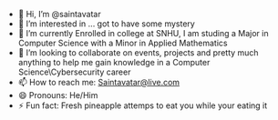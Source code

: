 - 👋 Hi, I’m @saintavatar
- 👀 I’m interested in ... got to have some mystery 
- 🌱 I’m currently Enrolled in college at SNHU, I am studing a Major in Computer Science with a Minor in Applied Mathematics
- 💞️ I’m looking to collaborate on events, projects and pretty much anything to help me gain knowledge in a Computer Science\Cybersecurity career
- 📫 How to reach me: Saintavatar@live.com
- 😄 Pronouns: He/Him
- ⚡ Fun fact: Fresh pineapple attemps to eat you while your eating it

<!---
saintavatar/saintavatar is a ✨ special ✨ repository because its `README.md` (this file) appears on your GitHub profile.
You can click the Preview link to take a look at your changes.
--->
